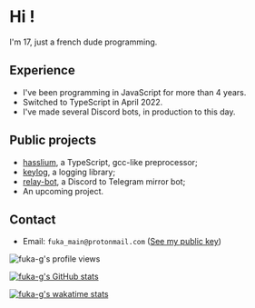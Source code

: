 # Hi !

I'm 17, just a french dude programming.

## Experience

- I've been programming in JavaScript for more than 4 years.
- Switched to TypeScript in April 2022.
- I've made several Discord bots, in production to this day.

## Public projects

- [hasslium](https://www.github.com/fuka-g/hasslium), a TypeScript, gcc-like preprocessor;
- [keylog](https://www.github.com/fuka-g/keylog), a logging library;
- [relay-bot](https://www.github.com/fuka-g/relay-bot), a Discord to Telegram mirror bot;
- An upcoming project.

## Contact

- Email: `fuka_main@protonmail.com` ([See my public key](./publickey.fuka_main@protonmail.com-9addd289994f2a060aac954651704f0cf8b87130.asc))

![fuka-g's profile views](https://komarev.com/ghpvc/?username=fuka-g&color=lightgrey)

[![fuka-g's GitHub stats](https://github-readme-stats.vercel.app/api?username=fuka-g&show_icons=true&theme=radical&hide_border=true&hide_title=true)](https://github.com/anuraghazra/github-readme-stats)

[![fuka-g's wakatime stats](https://github-readme-stats.vercel.app/api/wakatime?username=fuka_g&theme=radical&hide_border=true)](https://github.com/anuraghazra/github-readme-stats)
